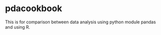 pdacookbook
===========
This is for comparison between data analysis using python module pandas and using R.
